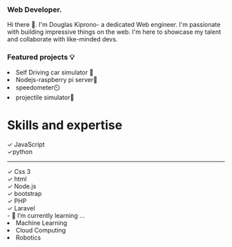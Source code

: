 
### Web Developer.
</hr>
Hi there 👋. I'm Douglas Kiprono- a dedicated 
Web engineer. I'm passionate with building impressive
things on the web. I'm here to showcase my talent
and collaborate with like-minded devs.
<h3> Featured projects 💡</h3>
 <li>Self Driving car simulator 🚙</li>
 <li> Nodejs-raspberry pi server📱</li>
 <li>speedometer⏲️</li>
 <li> projectile simulator📌</li>
 
<h1> Skills and expertise </h1>
✓ JavaScript<br>
✓python <hr>
✓ Css 3<br>
✓ html<br>
✓ Node.js <br>
✓ bootstrap <br>
✓ PHP<br>
✓ Laravel <br> 
- 🌱 I’m currently learning ...
<li> Machine Learning </li>
<li> Cloud Computing </li>
<li> Robotics </li>

